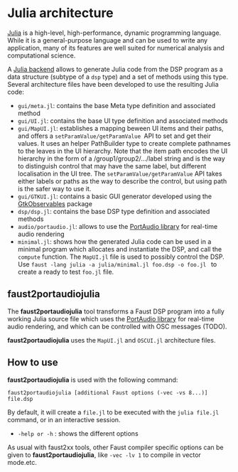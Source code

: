 

# Julia architecture 

[Julia](https://julialang.org) is a high-level, high-performance, dynamic programming language. While it is a general-purpose language and can be used to write any application, many of its features are well suited for numerical analysis and computational science.

A [Julia backend](https://github.com/grame-cncm/faust/tree/master-dev/compiler/generator/julia) allows to generate Julia code from the DSP program as a data structure (subtype of a `dsp` type) and a set of methods using this type. Several architecture files have been developed to use the resulting Julia code:

- `gui/meta.jl`: contains the base Meta type definition and associated method
- `gui/UI.jl`: contains the base UI type definition and associated methods
- `gui/MapUI.jl`: establishes a mapping beween UI items and their paths, and offers a `setParamValue/getParamValue `API to set and get their values. It uses an helper PathBuilder type to create complete pathnames to the leaves in the UI hierarchy. Note that the item path encodes the UI hierarchy in the form of a /group1/group2/.../label string and is the way to distinguish control that may have the same label, but different localisation in the UI tree. The `setParamValue/getParamValue` API takes either labels or paths as the way to describe the control, but using path is the safer way to use it.
- `gui/GTKUI.jl`: contains a basic GUI generator developed using the [GtkObservables](https://github.com/JuliaGizmos/GtkObservables.jl) package
- `dsp/dsp.jl`: contains the base DSP type definition and associated methods
- `audio/portaudio.jl`: allows to use the [PortAudio library](http://portaudio.com) for real-time audio rendering
- `minimal.jl`: shows how the generated Julia code can be used in a minimal program which allocates and instantiate the DSP, and call the `compute` function. The `MapUI.jl` file is used to possibly control the DSP.  Use  `faust -lang julia -a julia/minimal.jl foo.dsp -o foo.jl ` to create a ready to test  `foo.jl` file.

## faust2portaudiojulia

The **faust2portaudiojulia** tool transforms a Faust DSP program into a fully working Julia source file which uses the [PortAudio library](http://portaudio.com) for real-time audio rendering, and which can be controlled with OSC messages (TODO). 

**faust2portaudiojulia** uses the `MapUI.jl` and `OSCUI.jl` architecture files. 

 ## How to use

**faust2portaudiojulia** is used with the following command: 

`faust2portaudiojulia [additional Faust options (-vec -vs 8...)] file.dsp` 

By default, it will create a `file.jl` to be executed with the `julia file.jl` command, or in an interactive session.

- `-help or -h` : shows the different options 

As usual with faust2xx tools, other Faust compiler specific options can be given to **faust2portaudiojulia**, like `-vec -lv 1` to compile in vector mode.etc.

